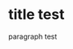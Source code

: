<!DOCTYPE html>
<html>
  <head>
    <meta charset="utf-8">
    <meta name="viewport" content="width=device-width">
    <link href="style.css" rel="stylesheet" type="text/css" />
  </head>
  <body>
      <h1>title test</h1>
      <p>paragraph test</p>
  </body>
</html>

<!--If saving doesnt work, press shift+F5 . It's a refresh that ignores the cache-->
<!--225 x 225-->
